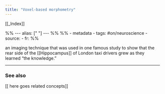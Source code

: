 ```yaml
---
title: "Voxel-based morphometry"
---
```


[[_Index]]

%% ---
alias: [" "]
--- %%
%% - metadata
	- tags: #on/neuroscience
	- source: 
	- fr: 
%%

 an imaging technique that was used in one famous study to show that the rear side of the [[Hippocampus]] of London taxi drivers grew as they learned “the knowledge.”
 
-------------
### See also
[[ here goes related concepts]]

